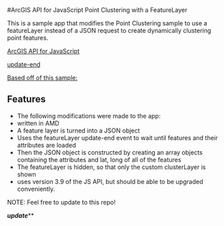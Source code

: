 #ArcGIS API for JavaScript Point Clustering with a FeatureLayer

This is a sample app that modifies the Point Clustering sample to use a featureLayer instead of a JSON request to create dynamically clustering point features.

[ArcGIS API for JavaScript](https://developers.arcgis.com/javascript/)



[update-end](https://developers.arcgis.com/javascript/jsapi/featurelayer-amd.html#event-update-end)

[Based off of this sample:](https://developers.arcgis.com/javascript/jssamples/layers_point_clustering.html)


## Features

* The following modifications were made to the app:
* written in AMD
* A feature layer is turned into a JSON object
* Uses the featureLayer update-end event to wait until features and their attributes are loaded 
* Then the JSON object is constructed by creating an array objects containing the attributes and lat, long of all of the features
* The featureLayer is hidden, so that only the custom clusterLayer is shown
* uses version 3.9 of the JS API, but should be able to be upgraded conveniently. 

NOTE: Feel free to update to this repo!



***********update*************